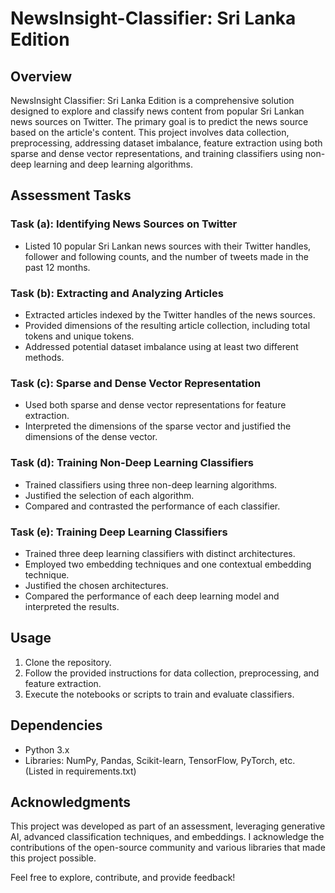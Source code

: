 # NewsInsight-Classifier: Sri Lanka Edition

## Overview

NewsInsight Classifier: Sri Lanka Edition is a comprehensive solution designed to explore and classify news content from popular Sri Lankan news sources on Twitter. The primary goal is to predict the news source based on the article's content. This project involves data collection, preprocessing, addressing dataset imbalance, feature extraction using both sparse and dense vector representations, and training classifiers using non-deep learning and deep learning algorithms.

## Assessment Tasks

### Task (a): Identifying News Sources on Twitter

- Listed 10 popular Sri Lankan news sources with their Twitter handles, follower and following counts, and the number of tweets made in the past 12 months.

### Task (b): Extracting and Analyzing Articles

- Extracted articles indexed by the Twitter handles of the news sources.
- Provided dimensions of the resulting article collection, including total tokens and unique tokens.
- Addressed potential dataset imbalance using at least two different methods.

### Task (c): Sparse and Dense Vector Representation

- Used both sparse and dense vector representations for feature extraction.
- Interpreted the dimensions of the sparse vector and justified the dimensions of the dense vector.

### Task (d): Training Non-Deep Learning Classifiers

- Trained classifiers using three non-deep learning algorithms.
- Justified the selection of each algorithm.
- Compared and contrasted the performance of each classifier.

### Task (e): Training Deep Learning Classifiers

- Trained three deep learning classifiers with distinct architectures.
- Employed two embedding techniques and one contextual embedding technique.
- Justified the chosen architectures.
- Compared the performance of each deep learning model and interpreted the results.

## Usage

1. Clone the repository.
2. Follow the provided instructions for data collection, preprocessing, and feature extraction.
3. Execute the notebooks or scripts to train and evaluate classifiers.

## Dependencies

- Python 3.x
- Libraries: NumPy, Pandas, Scikit-learn, TensorFlow, PyTorch, etc. (Listed in requirements.txt)

## Acknowledgments

This project was developed as part of an assessment, leveraging generative AI, advanced classification techniques, and embeddings. I acknowledge the contributions of the open-source community and various libraries that made this project possible.

Feel free to explore, contribute, and provide feedback!
